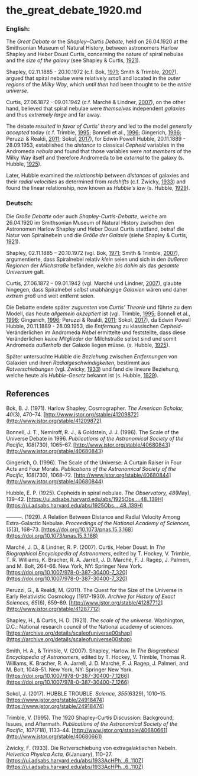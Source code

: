 # the_great_debate_1920.md

### English:

The *Great Debate* or the *Shapley–Curtis Debate*, held on 26.04.1920 at the Smithsonian Museum of Natural History, between astronomers Harlow Shapley and Heber Doust Curtis, concerning the nature of spiral nebulae and the *size of the galaxy* (see Shapley & Curtis, [1921](https://archive.org/details/scaleofuniverse00shap)). 

Shapley, 02.11.1885 - 20.10.1972 (c.f. Bok, [1971](http://www.jstor.org/stable/41209872); Smith & Trimble, [2007](https://doi.org/10.1007/978-0-387-30400-7_1266)), argued that spiral nebulae were relatively *small* and located in the *outer regions* of the *Milky Way*, which *until then* had been thought to be the *entire universe*. 

Curtis, 27.06.1872 - 09.01.1942 (c.f. Marché & Lindner, [2007](https://doi.org/10.1007/978-0-387-30400-7_320)), on the other hand, believed that spiral nebulae were *themselves* independent *galaxies* and thus *extremely large* and far away. 

The debate *resulted in favor of Curtis' theory* and led to the model *generally accepted* today (c.f. Trimble, [1995](http://www.jstor.org/stable/40680661); Bonnell et al., [1996](http://www.jstor.org/stable/40680843); Gingerich, [1996](http://www.jstor.org/stable/40680844); Peruzzi & Realdi, [2011](http://www.jstor.org/stable/41287712); Sokol, [2017](https://www.jstor.org/stable/24918474)), for Edwin Powell Hubble, 20.11.1889 - 28.09.1953, established the *distance* to classical *Cepheid* variables in the Andromeda *nebula* and found that those variables were *not members* of the Milky Way itself and therefore Andromeda to be *external* to the galaxy (s. Hubble, [1925](https://ui.adsabs.harvard.edu/abs/1925Obs....48..139H)).

Later, Hubble examined the *relationship* between *distances* of galaxies and their *radial velocities* as determined from *redshifts* (c.f. Zwicky, [1933](https://ui.adsabs.harvard.edu/abs/1933AcHPh...6..110Z)) and found the linear relationship, now known as *Hubble's law* (s. Hubble, [1929](https://doi.org/10.1073/pnas.15.3.168)).

### Deutsch:

Die *Große Debatte* oder auch *Shapley-Curtis-Debatte*, welche am 26.04.1920 im Smithsonian Museum of Natural History zwischen den Astronomen Harlow Shapley und Heber Doust Curtis stattfand, betraf die Natur von Spiralnebeln und die *Größe der Galaxie* (siehe Shapley & Curtis, [1921](https://archive.org/details/scaleofuniverse00shap)).

Shapley, 02.11.1885 – 20.10.1972 (vgl. Bok, [1971](http://www.jstor.org/stable/41209872); Smith & Trimble, [2007](https://doi.org/10.1007/978-0-387-30400-7_1266)), argumentierte, dass Spiralnebel relativ *klein* seien und sich in den *äußeren Regionen* der *Milchstraße* befänden, welche *bis dahin* als das *gesamte Universum* galt.

Curtis, 27.06.1872 – 09.01.1942 (vgl. Marché und Lindner, [2007](https://doi.org/10.1007/978-0-387-30400-7_320)), glaubte hingegen, dass Spiralnebel *selbst* unabhängige *Galaxien* wären und daher *extrem groß* und weit entfernt seien.

Die Debatte endete später *zugunsten von Curtis' Theorie* und führte zu dem Modell, das heute *allgemein akzeptiert* ist (vgl. Trimble, [1995](http://www.jstor.org/stable/40680661); Bonnell et al., [1996](http://www.jstor.org/stable/40680843); Gingerich, [1996](http://www.jstor.org/stable/40680844); Peruzzi & Realdi, [2011](http://www.jstor.org/stable/41287712); Sokol, [2017](https://www.jstor.org/stable/24918474)), da Edwin Powell Hubble, 20.11.1889 - 28.09.1953, die *Entfernung* zu klassischen *Cepheid*-Veränderlichen im Andromeda *Nebel* ermittelte und feststellte, dass diese Veränderlichen *keine Mitglieder* der Milchstraße selbst sind und somit Andromeda  *außerhalb* der Galaxie liegen müsse. (s. Hubble, [1925](https://ui.adsabs.harvard.edu/abs/1925Obs....48..139H)).

Später untersuchte Hubble die *Beziehung* zwischen *Entfernungen* von Galaxien und ihren *Radialgeschwindigkeiten*, bestimmt aus *Rotverschiebungen* (vgl. Zwicky, [1933](https://ui.adsabs.harvard.edu/abs/1933AcHPh...6..110Z)) und fand die lineare Beziehung, welche heute als *Hubble-Gesetz* bekannt ist (s. Hubble, [1929](https://doi.org/10.1073/pnas.15.3.168)).

## References

Bok, B. J. (1971). Harlow Shapley, Cosmographer. *The American Scholar, 40*(3), 470–74. [http://www.jstor.org/stable/41209872](http://www.jstor.org/stable/41209872)

Bonnell, J. T., Nemiroff, R. J., & Goldstein, J. J. (1996). The Scale of the Universe Debate in 1996. *Publications of the Astronomical Society of the Pacific, 108*(730), 1065–67. [http://www.jstor.org/stable/40680843](http://www.jstor.org/stable/40680843)

Gingerich, O. (1996). The Scale of the Universe: A Curtain Raiser in Four Acts and Four Morals. *Publications of the Astronomical Society of the Pacific, 108*(730), 1068–72. [http://www.jstor.org/stable/40680844](http://www.jstor.org/stable/40680844)

Hubble, E. P. (1925). Cepheids in spiral nebulae. *The Observatory, 48*(May), 139–42. [https://ui.adsabs.harvard.edu/abs/1925Obs....48..139H](https://ui.adsabs.harvard.edu/abs/1925Obs....48..139H)

———. (1929). A Relation Between Distance and Radial Velocity Among Extra-Galactic Nebulae. *Proceedings of the National Academy of Sciences, 15*(3), 168–73. [https://doi.org/10.1073/pnas.15.3.168](https://doi.org/10.1073/pnas.15.3.168)

Marché, J. D., & Lindner, R. P. (2007). Curtis, Heber Doust. In *The Biographical Encyclopedia of Astronomers*, edited by T. Hockey, V. Trimble, T. R. Williams, K. Bracher, R. A. Jarrell, J. D. Marché, F. J. Ragep, J. Palmeri, and M. Bolt, 264–66. New York, NY: Springer New York. [https://doi.org/10.1007/978-0-387-30400-7_320](https://doi.org/10.1007/978-0-387-30400-7_320)

Peruzzi, G., & Realdi, M. (2011). The Quest for the Size of the Universe in Early Relativistic Cosmology (1917-1930). *Archive for History of Exact Sciences, 65*(6), 659–89. [http://www.jstor.org/stable/41287712](http://www.jstor.org/stable/41287712)

Shapley, H., & Curtis, H. D. (1921). *The scale of the universe*. Washington, D.C.: National research council of the National academy of sciences. [https://archive.org/details/scaleofuniverse00shap](https://archive.org/details/scaleofuniverse00shap)

Smith, H. A., & Trimble, V. (2007). Shapley, Harlow. In *The Biographical Encyclopedia of Astronomers*, edited by T. Hockey, V. Trimble, Thomas R. Williams, K. Bracher, R. A. Jarrell, J. D. Marché, F. J. Ragep, J. Palmeri, and M. Bolt, 1048–51. New York, NY: Springer New York. [https://doi.org/10.1007/978-0-387-30400-7_1266](https://doi.org/10.1007/978-0-387-30400-7_1266)

Sokol, J. (2017). HUBBLE TROUBLE. *Science, 355*(6329), 1010–15. [https://www.jstor.org/stable/24918474](https://www.jstor.org/stable/24918474)

Trimble, V. (1995). The 1920 Shapley-Curtis Discussion: Background, Issues, and Aftermath. *Publications of the Astronomical Society of the Pacific, 107*(718), 1133–44. [http://www.jstor.org/stable/40680661](http://www.jstor.org/stable/40680661)

Zwicky, F. (1933). Die Rotverschiebung von extragalaktischen Nebeln. *Helvetica Physica Acta, 6*(January), 110–27. [https://ui.adsabs.harvard.edu/abs/1933AcHPh...6..110Z](https://ui.adsabs.harvard.edu/abs/1933AcHPh...6..110Z)